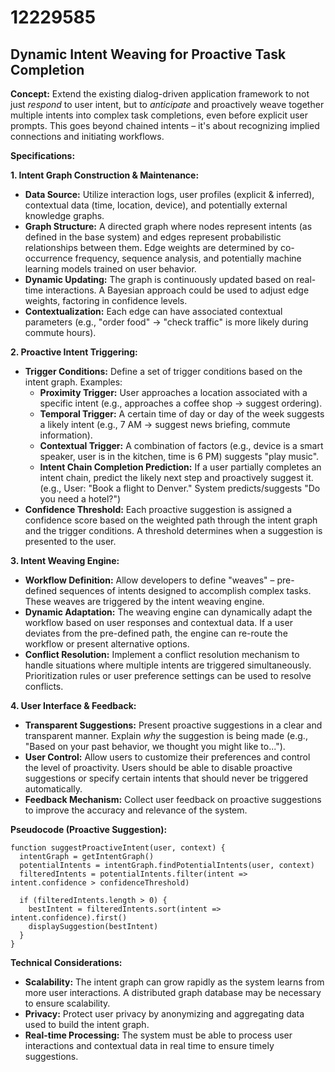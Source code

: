 # 12229585

## Dynamic Intent Weaving for Proactive Task Completion

**Concept:** Extend the existing dialog-driven application framework to not just *respond* to user intent, but to *anticipate* and proactively weave together multiple intents into complex task completions, even before explicit user prompts. This goes beyond chained intents – it's about recognizing implied connections and initiating workflows.

**Specifications:**

**1. Intent Graph Construction & Maintenance:**

*   **Data Source:** Utilize interaction logs, user profiles (explicit & inferred), contextual data (time, location, device), and potentially external knowledge graphs.
*   **Graph Structure:**  A directed graph where nodes represent intents (as defined in the base system) and edges represent probabilistic relationships between them. Edge weights are determined by co-occurrence frequency, sequence analysis, and potentially machine learning models trained on user behavior.
*   **Dynamic Updating:** The graph is continuously updated based on real-time interactions.  A Bayesian approach could be used to adjust edge weights, factoring in confidence levels.
*   **Contextualization:**  Each edge can have associated contextual parameters (e.g., "order food" -> "check traffic" is more likely during commute hours).

**2. Proactive Intent Triggering:**

*   **Trigger Conditions:** Define a set of trigger conditions based on the intent graph. Examples:
    *   **Proximity Trigger:** User approaches a location associated with a specific intent (e.g., approaches a coffee shop -> suggest ordering).
    *   **Temporal Trigger:** A certain time of day or day of the week suggests a likely intent (e.g., 7 AM -> suggest news briefing, commute information).
    *   **Contextual Trigger:** A combination of factors (e.g., device is a smart speaker, user is in the kitchen, time is 6 PM) suggests "play music".
    *   **Intent Chain Completion Prediction:**  If a user partially completes an intent chain, predict the likely next step and proactively suggest it. (e.g., User: "Book a flight to Denver." System predicts/suggests "Do you need a hotel?")
*   **Confidence Threshold:**  Each proactive suggestion is assigned a confidence score based on the weighted path through the intent graph and the trigger conditions.  A threshold determines when a suggestion is presented to the user.

**3. Intent Weaving Engine:**

*   **Workflow Definition:**  Allow developers to define "weaves" – pre-defined sequences of intents designed to accomplish complex tasks.  These weaves are triggered by the intent weaving engine.
*   **Dynamic Adaptation:**  The weaving engine can dynamically adapt the workflow based on user responses and contextual data.  If a user deviates from the pre-defined path, the engine can re-route the workflow or present alternative options.
*   **Conflict Resolution:** Implement a conflict resolution mechanism to handle situations where multiple intents are triggered simultaneously.  Prioritization rules or user preference settings can be used to resolve conflicts.

**4. User Interface & Feedback:**

*   **Transparent Suggestions:** Present proactive suggestions in a clear and transparent manner.  Explain *why* the suggestion is being made (e.g., "Based on your past behavior, we thought you might like to...").
*   **User Control:** Allow users to customize their preferences and control the level of proactivity.  Users should be able to disable proactive suggestions or specify certain intents that should never be triggered automatically.
*   **Feedback Mechanism:**  Collect user feedback on proactive suggestions to improve the accuracy and relevance of the system.

**Pseudocode (Proactive Suggestion):**

```
function suggestProactiveIntent(user, context) {
  intentGraph = getIntentGraph()
  potentialIntents = intentGraph.findPotentialIntents(user, context)
  filteredIntents = potentialIntents.filter(intent => intent.confidence > confidenceThreshold)

  if (filteredIntents.length > 0) {
    bestIntent = filteredIntents.sort(intent => intent.confidence).first()
    displaySuggestion(bestIntent)
  }
}
```

**Technical Considerations:**

*   **Scalability:**  The intent graph can grow rapidly as the system learns from more user interactions.  A distributed graph database may be necessary to ensure scalability.
*   **Privacy:**  Protect user privacy by anonymizing and aggregating data used to build the intent graph.
*   **Real-time Processing:**  The system must be able to process user interactions and contextual data in real time to ensure timely suggestions.